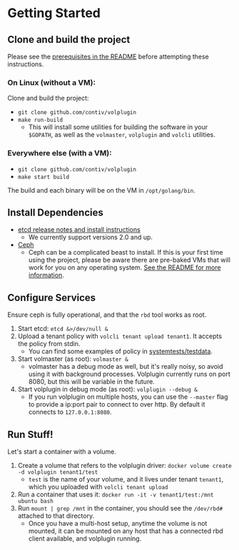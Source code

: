 # Getting Started

## Clone and build the project

Please see the [prerequisites in the README](https://github.com/contiv/volplugin/blob/master/README.md#prerequisites)
before attempting these instructions.

### On Linux (without a VM):

Clone and build the project: 

* `git clone github.com/contiv/volplugin`
* `make run-build`
  * This will install some utilities for building the software in your
    `$GOPATH`, as well as the `volmaster`, `volplugin` and `volcli`
    utilities.

### Everywhere else (with a VM):

* `git clone github.com/contiv/volplugin`
* `make start build`

The build and each binary will be on the VM in `/opt/golang/bin`.

## Install Dependencies

* [etcd release notes and install instructions](https://github.com/coreos/etcd/releases/tag/v2.2.0)
  * We currently support versions 2.0 and up.
* [Ceph](http://docs.ceph.com/docs/master/start/)
  * Ceph can be a complicated beast to install. If this is your first time
    using the project, please be aware there are pre-baked VMs that will work
    for you on any operating system. [See the README for more information](https://github.com/contiv/volplugin/blob/master/README.md#running-the-processes).

## Configure Services

Ensure ceph is fully operational, and that the `rbd` tool works as root.

1. Start etcd: `etcd &>/dev/null &`
1. Upload a tenant policy with `volcli tenant upload tenant1`. It accepts the
   policy from stdin.
   * You can find some examples of policy in
     [systemtests/testdata](https://github.com/contiv/volplugin/tree/master/systemtests/testdata).
1. Start volmaster (as root): `volmaster &`
   * volmaster has a debug mode as well, but it's really noisy, so avoid using
     it with background processes. Volplugin currently runs on port 8080, but
     this will be variable in the future.
1. Start volplugin in debug mode (as root): `volplugin --debug &`
   * If you run volplugin on multiple hosts, you can use the `--master` flag to
     provide a ip:port pair to connect to over http. By default it connects to
     `127.0.0.1:8080`.

## Run Stuff!

Let's start a container with a volume.

1. Create a volume that refers to the volplugin driver:
   `docker volume create -d volplugin tenant1/test`
   * `test` is the name of your volume, and it lives under tenant `tenant1`,
     which you uploaded with `volcli tenant upload`
1. Run a container that uses it: `docker run -it -v tenant1/test:/mnt ubuntu bash`
1. Run `mount | grep /mnt` in the container, you should see the `/dev/rbd#`
   attached to that directory.
   * Once you have a multi-host setup, anytime the volume is not mounted, it
     can be mounted on any host that has a connected rbd client available, and
     volplugin running.

